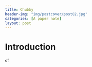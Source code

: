 ```yaml
---
title: Chubby
header-img: "img/postcover/post02.jpg"
categories: [A paper note]
layout: post
---
```


# Introduction

sf

